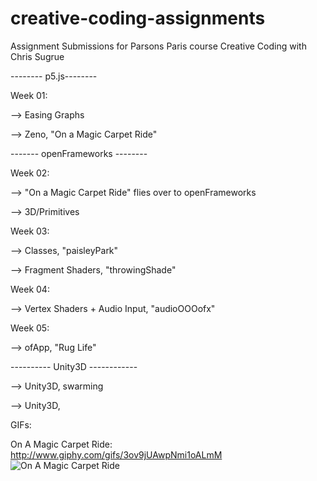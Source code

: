 # creative-coding-assignments
Assignment Submissions for Parsons Paris course Creative Coding with Chris Sugrue

-------- p5.js--------

Week 01:

--> Easing Graphs

--> Zeno, "On a Magic Carpet Ride" 

------- openFrameworks --------

Week 02: 

--> "On a Magic Carpet Ride" flies over to openFrameworks

--> 3D/Primitives

Week 03:

--> Classes, "paisleyPark"

--> Fragment Shaders, "throwingShade"

Week 04:

--> Vertex Shaders + Audio Input, "audioOOOofx"

Week 05:

--> ofApp, "Rug Life"

---------- Unity3D ------------

--> Unity3D, swarming

--> Unity3D, 

GIFs:

On A Magic Carpet Ride:
http://www.giphy.com/gifs/3ov9jUAwpNmi1oALmM
![On A Magic Carpet Ride](http://www.giphy.com/gifs/3ov9jUAwpNmi1oALmM)





